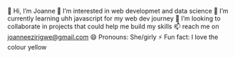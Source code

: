 👋 Hi, I’m Joanne
👀 I’m interested in web developmet and data science
🌱 I’m currently learning uhh javascript for my web dev journey
💞️ I’m looking to collaborate in projects that could help me build my skills
📫 reach me on joanneezirigwe@gmail.com
😄 Pronouns: She/girly
⚡ Fun fact: I love the colour yellow


